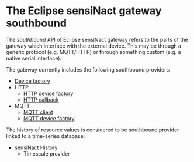 # The Eclipse sensiNact gateway southbound

The *southbound* API of Eclipse sensiNact gateway refers to the parts of the gateway which interface with the external device. This may be through a generic protocol (e.g. MQTT/HTTP) or through something custom (e.g. a native serial interface).

The gateway currently includes the following southbound providers:

* [Device factory](./device-factory/core.md)
* HTTP
  * [HTTP device factory](./http/http-device-factory.md)
  * [HTTP callback](./http/http-callback.md)
* MQTT
  * [MQTT client](./mqtt/mqtt-client.md)
  * [MQTT device factory](./mqtt/mqtt-device-factory.md)

The history of resource values is considered to be southbound provider linked to a time-series database:

* sensiNact History
  * Timescale provider
